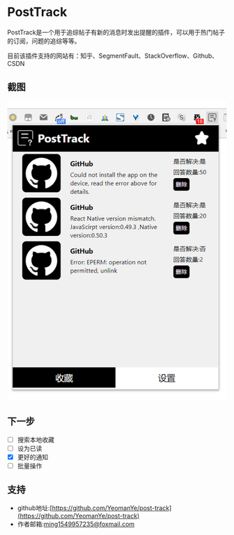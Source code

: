 # PostTrack
PostTrack是一个用于追综帖子有新的消息时发出提醒的插件，可以用于热门帖子的订阅，问题的追综等等。

目前该插件支持的网站有：知乎、SegmentFault、StackOverflow、Github、CSDN

## 截图
![screenshot](screenshot/screenshot.png)

## 下一步

* [ ] 搜索本地收藏
* [ ] 设为已读
* [X] 更好的通知
* [ ] 批量操作

## 支持

- github地址:[https://github.com/YeomanYe/post-track](https://github.com/YeomanYe/post-track)
- 作者邮箱:ming1549957235@foxmail.com